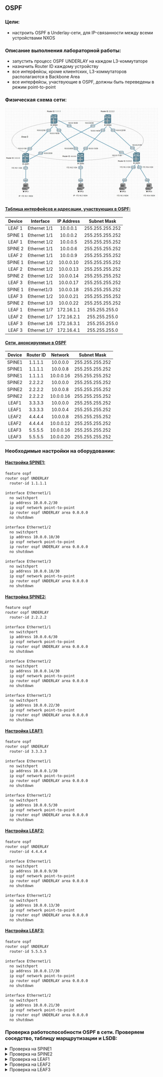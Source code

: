 ## OSPF

### Цели:
- настроить OSPF в Underlay-сети, для IP-связанности между всеми устройствами NXOS

### Описание выполнения лабораторной работы:
- запустить процесс OSPF UNDERLAY на каждом L3-коммутаторе
- назначить Router ID каждому устройству
- все интерфейсы, кроме клиентских, L3-коммутаторов располагаются в Backbone Area
- все интерфейсы, участвующие в OSPF, должны быть переведены в режим point-to-point

### Физическая схема сети:
![Схема](Network_tolology_with_ospf.jpg)

#### <u>Таблица интерфейсов и адресации, участвующих в OSPF:</u>

|Device|Interface|IP Address|Subnet Mask|
|:-:|:-:|:-:|:-:|
|LEAF 1|Ethernet 1/1|10.0.0.1|255.255.255.252|
|SPINE 1|Ethernet 1/1|10.0.0.2|255.255.255.252|
|LEAF 1|Ethernet 1/2|10.0.0.5|255.255.255.252|
|SPINE 2|Ethernet 1/1|10.0.0.6|255.255.255.252|
|LEAF 2|Ethernet 1/1|10.0.0.9|255.255.255.252|
|SPINE 1|Ethernet 1/2|10.0.0.10|255.255.255.252|
|LEAF 2|Ethernet 1/2|10.0.0.13|255.255.255.252|
|SPINE 2|Ethernet 1/2|10.0.0.14|255.255.255.252|
|LEAF 3|Ethernet 1/1|10.0.0.17|255.255.255.252|
|SPINE 1|Ethernet1/3|10.0.0.18|255.255.255.252|
|LEAF 3|Ethernet 1/2|10.0.0.21|255.255.255.252|
|SPINE 2|Ethernet 1/3|10.0.0.22|255.255.255.252|
|LEAF 1|Ethernet 1/7|172.16.1.1|255.255.255.0|
|LEAF 2|Ethernet 1/7|172.16.2.1|255.255.255.0|
|LEAF 3|Ethernet 1/6|172.16.3.1|255.255.255.0|
|LEAF 3|Ethernet 1/7|172.16.4.1|255.255.255.0|

#### <u>Сети, анонсируемые в OSPF</u>

|Device|Router ID|Network|Subnet Mask|
|:-:|:-:|:-:|:-:|
|SPINE1|1.1.1.1|10.0.0.0|255.255.255.252|
|SPINE1|1.1.1.1|10.0.0.8|255.255.255.252|
|SPINE1|1.1.1.1|10.0.0.16|255.255.255.252|
|SPINE2|2.2.2.2|10.0.0.0|255.255.255.252|
|SPINE2|2.2.2.2|10.0.0.8|255.255.255.252|
|SPINE2|2.2.2.2|10.0.0.16|255.255.255.252|
|LEAF1|3.3.3.3|10.0.0.0|255.255.255.252|
|LEAF1|3.3.3.3|10.0.0.4|255.255.255.252|
|LEAF2|4.4.4.4|10.0.0.8|255.255.255.252|
|LEAF2|4.4.4.4|10.0.0.12|255.255.255.252|
|LEAF3|5.5.5.5|10.0.0.16|255.255.255.252|
|LEAF3|5.5.5.5|10.0.0.20|255.255.255.252|

### Необходимые настройки на оборудовании:

#### <u>Настройка SPINE1:</u>
```
feature ospf
router ospf UNDERLAY
  router-id 1.1.1.1

interface Ethernet1/1
  no switchport
  ip address 10.0.0.2/30
  ip ospf network point-to-point
  ip router ospf UNDERLAY area 0.0.0.0
  no shutdown

interface Ethernet1/2
  no switchport
  ip address 10.0.0.10/30
  ip ospf network point-to-point
  ip router ospf UNDERLAY area 0.0.0.0
  no shutdown

interface Ethernet1/3
  no switchport
  ip address 10.0.0.18/30
  ip ospf network point-to-point
  ip router ospf UNDERLAY area 0.0.0.0
  no shutdown
```
#### <u>Настройка SPINE2:</u>
```
feature ospf
router ospf UNDERLAY
  router-id 2.2.2.2

interface Ethernet1/1
  no switchport
  ip address 10.0.0.6/30
  ip ospf network point-to-point
  ip router ospf UNDERLAY area 0.0.0.0
  no shutdown

interface Ethernet1/2
  no switchport
  ip address 10.0.0.14/30
  ip ospf network point-to-point
  ip router ospf UNDERLAY area 0.0.0.0
  no shutdown

interface Ethernet1/3
  no switchport
  ip address 10.0.0.22/30
  ip ospf network point-to-point
  ip router ospf UNDERLAY area 0.0.0.0
  no shutdown
```
#### <u>Настройка LEAF1:</u>
```
feature ospf
router ospf UNDERLAY
  router-id 3.3.3.3

interface Ethernet1/1
  no switchport
  ip address 10.0.0.1/30
  ip ospf network point-to-point
  ip router ospf UNDERLAY area 0.0.0.0
  no shutdown

interface Ethernet1/2
  no switchport
  ip address 10.0.0.5/30
  ip ospf network point-to-point
  ip router ospf UNDERLAY area 0.0.0.0
  no shutdown
```
#### <u>Настройка LEAF2:</u>
```
feature ospf
router ospf UNDERLAY
  router-id 4.4.4.4

interface Ethernet1/1
  no switchport
  ip address 10.0.0.9/30
  ip ospf network point-to-point
  ip router ospf UNDERLAY area 0.0.0.0
  no shutdown

interface Ethernet1/2
  no switchport
  ip address 10.0.0.13/30
  ip ospf network point-to-point
  ip router ospf UNDERLAY area 0.0.0.0
  no shutdown
```
#### <u>Настройка LEAF3:</u>
```
feature ospf
router ospf UNDERLAY
  router-id 5.5.5.5

interface Ethernet1/1
  no switchport
  ip address 10.0.0.17/30
  ip ospf network point-to-point
  ip router ospf UNDERLAY area 0.0.0.0
  no shutdown

interface Ethernet1/2
  no switchport
  ip address 10.0.0.21/30
  ip ospf network point-to-point
  ip router ospf UNDERLAY area 0.0.0.0
  no shutdown
```
### Проверка работоспособности OSPF в сети. Проверяем соседство, таблицу марщрутизации и LSDB:

<details>
<summary>Проверка на SPINE1</summary>

```
SPINE1# sh ip ospf  neighbors 
No such file or directory
 OSPF Process ID UNDERLAY VRF default
 Total number of neighbors: 3
 Neighbor ID     Pri State            Up Time  Address         Interface
 3.3.3.3           1 FULL/ -          00:30:35 10.0.0.1        Eth1/1 
 4.4.4.4           1 FULL/ -          00:09:05 10.0.0.9        Eth1/2 
 5.5.5.5           1 FULL/ -          00:30:31 10.0.0.17       Eth1/3 


SPINE1# sh ip route
No such file or directory
IP Route Table for VRF "default"
'*' denotes best ucast next-hop
'**' denotes best mcast next-hop
'[x/y]' denotes [preference/metric]
'%<string>' in via output denotes VRF <string>

10.0.0.0/30, ubest/mbest: 1/0, attached
    *via 10.0.0.2, Eth1/1, [0/0], 00:20:21, direct
10.0.0.2/32, ubest/mbest: 1/0, attached
    *via 10.0.0.2, Eth1/1, [0/0], 00:20:21, local
10.0.0.4/30, ubest/mbest: 1/0
    *via 10.0.0.1, Eth1/1, [110/80], 00:19:51, ospf-UNDERLAY, intra
10.0.0.8/30, ubest/mbest: 1/0, attached
    *via 10.0.0.10, Eth1/2, [0/0], 00:20:19, direct
10.0.0.10/32, ubest/mbest: 1/0, attached
    *via 10.0.0.10, Eth1/2, [0/0], 00:20:19, local
10.0.0.12/30, ubest/mbest: 2/0
    *via 10.0.0.1, Eth1/1, [110/120], 00:02:01, ospf-UNDERLAY, intra
    *via 10.0.0.17, Eth1/3, [110/120], 00:02:01, ospf-UNDERLAY, intra
10.0.0.16/30, ubest/mbest: 1/0, attached
    *via 10.0.0.18, Eth1/3, [0/0], 00:20:17, direct
10.0.0.18/32, ubest/mbest: 1/0, attached
    *via 10.0.0.18, Eth1/3, [0/0], 00:20:17, local
10.0.0.20/30, ubest/mbest: 1/0
    *via 10.0.0.17, Eth1/3, [110/80], 00:19:46, ospf-UNDERLAY, intra


SPINE1# sh ip ospf database 
No such file or directory
        OSPF Router with ID (1.1.1.1) (Process ID UNDERLAY VRF default)

                Router Link States (Area 0.0.0.0)

Link ID         ADV Router      Age        Seq#       Checksum Link Count
1.1.1.1         1.1.1.1         272        0x80000006 0x650c   6   
2.2.2.2         2.2.2.2         274        0x80000005 0x0f43   6   
3.3.3.3         3.3.3.3         493        0x80000004 0xc86a   4   
4.4.4.4         4.4.4.4         273        0x80000008 0x17ef   4   
5.5.5.5         5.5.5.5         493        0x80000004 0xb72b   4  
```
</details>
<details>
<summary>Проверка на SPINE2</summary>

```
SPINE2# sh ip ospf neighbors 
 OSPF Process ID UNDERLAY VRF default
 Total number of neighbors: 3
 Neighbor ID     Pri State            Up Time  Address         Interface
 3.3.3.3           1 FULL/ -          00:12:54 10.0.0.5        Eth1/1 
 4.4.4.4           1 FULL/ -          00:09:14 10.0.0.13       Eth1/2 
 5.5.5.5           1 FULL/ -          00:12:54 10.0.0.21       Eth1/3 

SPINE2# sh ip route 
IP Route Table for VRF "default"
'*' denotes best ucast next-hop
'**' denotes best mcast next-hop
'[x/y]' denotes [preference/metric]
'%<string>' in via output denotes VRF <string>

10.0.0.0/30, ubest/mbest: 1/0
    *via 10.0.0.5, Eth1/1, [110/80], 00:03:17, ospf-UNDERLAY, intra
10.0.0.4/30, ubest/mbest: 1/0, attached
    *via 10.0.0.6, Eth1/1, [0/0], 00:03:46, direct
10.0.0.6/32, ubest/mbest: 1/0, attached
    *via 10.0.0.6, Eth1/1, [0/0], 00:03:46, local
10.0.0.8/30, ubest/mbest: 2/0
    *via 10.0.0.5, Eth1/1, [110/120], 00:03:17, ospf-UNDERLAY, intra
    *via 10.0.0.21, Eth1/3, [110/120], 00:03:22, ospf-UNDERLAY, intra
10.0.0.12/30, ubest/mbest: 1/0, attached
    *via 10.0.0.14, Eth1/2, [0/0], 00:03:45, direct
10.0.0.14/32, ubest/mbest: 1/0, attached
    *via 10.0.0.14, Eth1/2, [0/0], 00:03:45, local
10.0.0.16/30, ubest/mbest: 1/0
    *via 10.0.0.21, Eth1/3, [110/80], 00:03:22, ospf-UNDERLAY, intra
10.0.0.20/30, ubest/mbest: 1/0, attached
    *via 10.0.0.22, Eth1/3, [0/0], 00:03:43, direct
10.0.0.22/32, ubest/mbest: 1/0, attached
    *via 10.0.0.22, Eth1/3, [0/0], 00:03:43, local
	
SPINE2# sh ip ospf database 
        OSPF Router with ID (2.2.2.2) (Process ID UNDERLAY VRF default)

                Router Link States (Area 0.0.0.0)

Link ID         ADV Router      Age        Seq#       Checksum Link Count
1.1.1.1         1.1.1.1         308        0x80000006 0x650c   6   
2.2.2.2         2.2.2.2         306        0x80000005 0x0f43   6   
3.3.3.3         3.3.3.3         528        0x80000004 0xc86a   4   
4.4.4.4         4.4.4.4         308        0x80000008 0x17ef   4   
5.5.5.5         5.5.5.5         528        0x80000004 0xb72b   4   
```
</details>
<details>
<summary>Проверка на LEAF1</summary>

```
LEAF1# sh ip ospf neighbors 
 OSPF Process ID UNDERLAY VRF default
 Total number of neighbors: 2
 Neighbor ID     Pri State            Up Time  Address         Interface
 1.1.1.1           1 FULL/ -          00:21:50 10.0.0.2        Eth1/1 
 2.2.2.2           1 FULL/ -          00:03:59 10.0.0.6        Eth1/2 

LEAF1# sh ip route 
IP Route Table for VRF "default"
'*' denotes best ucast next-hop
'**' denotes best mcast next-hop
'[x/y]' denotes [preference/metric]
'%<string>' in via output denotes VRF <string>

10.0.0.0/30, ubest/mbest: 1/0, attached
    *via 10.0.0.1, Eth1/1, [0/0], 00:23:38, direct
10.0.0.1/32, ubest/mbest: 1/0, attached
    *via 10.0.0.1, Eth1/1, [0/0], 00:23:38, local
10.0.0.4/30, ubest/mbest: 1/0, attached
    *via 10.0.0.5, Eth1/2, [0/0], 00:23:36, direct
10.0.0.5/32, ubest/mbest: 1/0, attached
    *via 10.0.0.5, Eth1/2, [0/0], 00:23:36, local
10.0.0.8/30, ubest/mbest: 1/0
    *via 10.0.0.2, Eth1/1, [110/80], 00:21:49, ospf-UNDERLAY, intra
10.0.0.12/30, ubest/mbest: 1/0
    *via 10.0.0.6, Eth1/2, [110/80], 00:03:58, ospf-UNDERLAY, intra
10.0.0.16/30, ubest/mbest: 1/0
    *via 10.0.0.2, Eth1/1, [110/80], 00:21:49, ospf-UNDERLAY, intra
10.0.0.20/30, ubest/mbest: 1/0
    *via 10.0.0.6, Eth1/2, [110/80], 00:03:58, ospf-UNDERLAY, intra
172.16.1.0/24, ubest/mbest: 1/0, attached
    *via 172.16.1.1, Eth1/7, [0/0], 00:23:34, direct
172.16.1.1/32, ubest/mbest: 1/0, attached
    *via 172.16.1.1, Eth1/7, [0/0], 00:23:34, local
	
LEAF1# sh ip ospf database 
       OSPF Router with ID (3.3.3.3) (Process ID UNDERLAY VRF default)

                Router Link States (Area 0.0.0.0)

Link ID         ADV Router      Age        Seq#       Checksum Link Count
1.1.1.1         1.1.1.1         360        0x80000006 0x650c   6   
2.2.2.2         2.2.2.2         360        0x80000005 0x0f43   6   
3.3.3.3         3.3.3.3         578        0x80000004 0xc86a   4   
4.4.4.4         4.4.4.4         361        0x80000008 0x17ef   4   
5.5.5.5         5.5.5.5         581        0x80000004 0xb72b   4   
```
</details>
<details>
<summary>Проверка на LEAF2</summary>

```
LEAF2# sh ip ospf neighbors 
 OSPF Process ID UNDERLAY VRF default
 Total number of neighbors: 2
 Neighbor ID     Pri State            Up Time  Address         Interface
 1.1.1.1           1 FULL/ -          00:00:56 10.0.0.10       Eth1/1 
 2.2.2.2           1 FULL/ -          00:00:56 10.0.0.14       Eth1/2 


LEAF2# sh ip route 
IP Route Table for VRF "default"
'*' denotes best ucast next-hop
'**' denotes best mcast next-hop
'[x/y]' denotes [preference/metric]
'%<string>' in via output denotes VRF <string>

10.0.0.0/30, ubest/mbest: 1/0
    *via 10.0.0.10, Eth1/1, [110/80], 00:00:56, ospf-UNDERLAY, intra
10.0.0.4/30, ubest/mbest: 1/0
    *via 10.0.0.14, Eth1/2, [110/80], 00:00:56, ospf-UNDERLAY, intra
10.0.0.8/30, ubest/mbest: 1/0, attached
    *via 10.0.0.9, Eth1/1, [0/0], 00:01:12, direct
10.0.0.9/32, ubest/mbest: 1/0, attached
    *via 10.0.0.9, Eth1/1, [0/0], 00:01:12, local
10.0.0.12/30, ubest/mbest: 1/0, attached
    *via 10.0.0.13, Eth1/2, [0/0], 00:01:11, direct
10.0.0.13/32, ubest/mbest: 1/0, attached
    *via 10.0.0.13, Eth1/2, [0/0], 00:01:11, local
10.0.0.16/30, ubest/mbest: 1/0
    *via 10.0.0.10, Eth1/1, [110/80], 00:00:56, ospf-UNDERLAY, intra
10.0.0.20/30, ubest/mbest: 1/0
    *via 10.0.0.14, Eth1/2, [110/80], 00:00:56, ospf-UNDERLAY, intra
172.16.2.0/24, ubest/mbest: 1/0, attached
    *via 172.16.2.1, Eth1/7, [0/0], 00:01:11, direct
172.16.2.1/32, ubest/mbest: 1/0, attached
    *via 172.16.2.1, Eth1/7, [0/0], 00:01:11, local
	
LEAF2# sh ip ospf database 
       OSPF Router with ID (4.4.4.4) (Process ID UNDERLAY VRF default)

                Router Link States (Area 0.0.0.0)

Link ID         ADV Router      Age        Seq#       Checksum Link Count
1.1.1.1         1.1.1.1         386        0x80000006 0x650c   6   
2.2.2.2         2.2.2.2         388        0x80000005 0x0f43   6   
3.3.3.3         3.3.3.3         606        0x80000004 0xc86a   4   
4.4.4.4         4.4.4.4         385        0x80000008 0x17ef   4   
5.5.5.5         5.5.5.5         607        0x80000004 0xb72b   4  
```
</details>
<details>
<summary>Проверка на LEAF3</summary>

```
LEAF3# sh ip ospf neighbors 
 OSPF Process ID UNDERLAY VRF default
 Total number of neighbors: 2
 Neighbor ID     Pri State            Up Time  Address         Interface
 1.1.1.1           1 FULL/ -          00:22:55 10.0.0.18       Eth1/1 
 2.2.2.2           1 FULL/ -          00:05:09 10.0.0.22       Eth1/2 

LEAF3# sh ip route 
IP Route Table for VRF "default"
'*' denotes best ucast next-hop
'**' denotes best mcast next-hop
'[x/y]' denotes [preference/metric]
'%<string>' in via output denotes VRF <string>

10.0.0.0/30, ubest/mbest: 1/0
    *via 10.0.0.18, Eth1/1, [110/80], 00:23:18, ospf-UNDERLAY, intra
10.0.0.4/30, ubest/mbest: 1/0
    *via 10.0.0.22, Eth1/2, [110/80], 00:05:28, ospf-UNDERLAY, intra
10.0.0.8/30, ubest/mbest: 1/0
    *via 10.0.0.18, Eth1/1, [110/80], 00:23:18, ospf-UNDERLAY, intra
10.0.0.12/30, ubest/mbest: 1/0
    *via 10.0.0.22, Eth1/2, [110/80], 00:05:28, ospf-UNDERLAY, intra
10.0.0.16/30, ubest/mbest: 1/0, attached
    *via 10.0.0.17, Eth1/1, [0/0], 00:23:45, direct
10.0.0.17/32, ubest/mbest: 1/0, attached
    *via 10.0.0.17, Eth1/1, [0/0], 00:23:45, local
10.0.0.20/30, ubest/mbest: 1/0, attached
    *via 10.0.0.21, Eth1/2, [0/0], 00:23:42, direct
10.0.0.21/32, ubest/mbest: 1/0, attached
    *via 10.0.0.21, Eth1/2, [0/0], 00:23:42, local
172.16.3.0/24, ubest/mbest: 1/0, attached
    *via 172.16.3.1, Eth1/6, [0/0], 00:23:41, direct
172.16.3.1/32, ubest/mbest: 1/0, attached
    *via 172.16.3.1, Eth1/6, [0/0], 00:23:41, local
172.16.4.0/24, ubest/mbest: 1/0, attached
    *via 172.16.4.1, Eth1/7, [0/0], 00:23:39, direct
172.16.4.1/32, ubest/mbest: 1/0, attached
    *via 172.16.4.1, Eth1/7, [0/0], 00:23:39, local
	
	
LEAF3# sh ip ospf database 
       OSPF Router with ID (5.5.5.5) (Process ID UNDERLAY VRF default)

                Router Link States (Area 0.0.0.0)

Link ID         ADV Router      Age        Seq#       Checksum Link Count
1.1.1.1         1.1.1.1         414        0x80000006 0x650c   6   
2.2.2.2         2.2.2.2         414        0x80000005 0x0f43   6   
3.3.3.3         3.3.3.3         635        0x80000004 0xc86a   4   
4.4.4.4         4.4.4.4         415        0x80000008 0x17ef   4   
5.5.5.5         5.5.5.5         633        0x80000004 0xb72b   4 
```
</details>